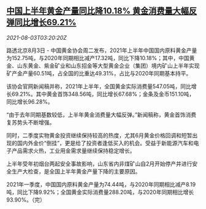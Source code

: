 <!--1627961462000-->
[中国上半年黄金产量同比降10.18% 黄金消费量大幅反弹同比增长69.21%](https://cn.reuters.com/article/china-h1-gold-0803-tues-idCNKBS2F409K)
------

<div><i>2021-08-03T03:20:20Z</i></div><p>路透北京8月3日 - 中国黄金协会周二发布，2021年上半年中国国内原料黄金产量为152.75吨，与2020年同期相比减产17.32吨，同比下降10.18%；其中，中国黄金、山东黄金、紫金矿业和山东招金等大型黄金企业（集团）境内矿山上半年实现矿产金产量60.51吨，占全国的比重达49.31%，占比与2020年同期基本持平。</p><p>该协会官网新闻稿并称，2021年上半年，全国黄金实际消费量547.05吨，同比增长69.21%。其中黄金首饰348.56吨，同比增长67.68%；金条及金币151.10吨，同比增长96.28%。</p><p>“由于去年同期基数较低，上半年黄金消费量大幅反弹。”新闻稿称，黄金首饰消费复苏势头不断增强。</p><p>同时，二季度实物黄金投资继续保持较高的热度，尤其6月黄金价格回调和短暂出现的国内外金价“倒挂”，更是给了投资者逢低买入的机会。受益于新能源汽车和电子产品需求火热，工业用金需求量继续保持稳定增长。</p><p>上半年受年初烟台两起安全事故影响，山东省内非煤矿山自2月开始停产并进行安全生产大检查，是全国上半年黄金产量下降的主要原因。</p><p>2021年一季度，中国国内原料黄金产量为74.44吨，与2020年同期相比减产8.19吨，同比下降9.92%；全国黄金实际消费量288.20吨，与2020年同期相比增长93.90%。（完）</p>
